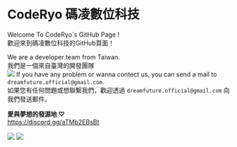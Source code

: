CodeRyo 碼凌數位科技
===
Welcome To CodeRyo`s GitHub Page !  
歡迎來到碼凌數位科技的GitHub頁面！  
  
We are a developer team from Taiwan.  
我們是一個來自臺灣的開發團隊  
![](https://cdn.discordapp.com/attachments/962358376015212617/1033035213426659448/logo_transparent.png)
If you have any problem or wanna contect us, you can send a mail to `dreamfuture.official@gmail.com`.  
如果您有任何問題或想聯繫我們，歡迎透過 `dreamfuture.official@gmail.com` 向我們發送郵件。  

__愛與夢想的發源地 ♡__  
https://discord.gg/aTMb2EBsBt   
  
<div align="left">
 <a href="https://paypal.me/15LIVETW" target="_blank" style="display: inline-block;">
                <img
                    src="https://img.shields.io/badge/Donate-PayPal-blue.svg?style=flat-square&logo=paypal" 
                    align="center"
                /></a>
  <img src="https://komarev.com/ghpvc/?username=DreamFuture-S&&style=flat-square" align="center" />
</div>
